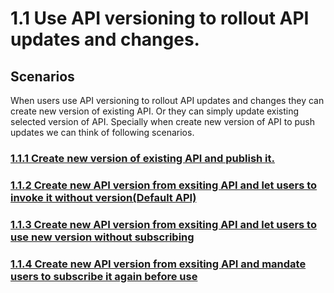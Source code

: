 # 1.1 Use API versioning to rollout API updates and changes.

## Scenarios
When users use API versioning to rollout API updates and changes they can create new version of existing API. Or they can simply update existing selected version of API. Specially when create new version of API to push updates we can think of following scenarios.

### [1.1.1 Create new version of existing API and publish it.](https://github.com/wso2/product-apim/tree/product-scenarios/product-scenarios/1-api-updates-using-new-versions/1.1-manage-api-versions/1.1.1-create-new-api-version)
### [1.1.2 Create new API version from exsiting API and let users to invoke it without version(Default API)](https://github.com/wso2/product-apim/tree/product-scenarios/product-scenarios/1-api-updates-using-new-versions/1.1-manage-api-versions/1.1.2-create-default-api-version)
### [1.1.3 Create new API version from exsiting API and let users to use new version without subscribing]()
### [1.1.4 Create new API version from exsiting API and mandate users to subscribe it again before use]()

